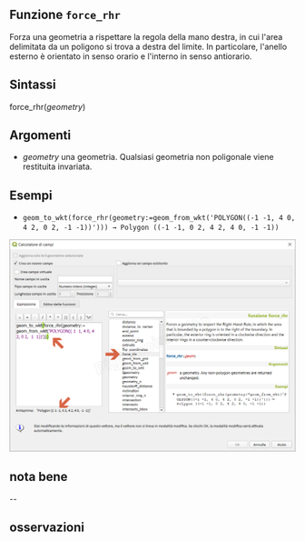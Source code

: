 ## Funzione `force_rhr`

Forza una geometria a rispettare la regola della mano destra, in cui l'area delimitata da un poligono si trova a destra del limite. In particolare, l'anello esterno è orientato in senso orario e l'interno in senso antiorario.

## Sintassi

force_rhr(_geometry_)

## Argomenti

* _geometry_ una geometria. Qualsiasi geometria non poligonale viene restituita invariata.


## Esempi

* `geom_to_wkt(force_rhr(geometry:=geom_from_wkt('POLYGON((-1 -1, 4 0, 4 2, 0 2, -1 -1))'))) → Polygon ((-1 -1, 0 2, 4 2, 4 0, -1 -1))`

![](/img/geometria/force_rhr/force_rhr1.png)

## nota bene

--

## osservazioni
